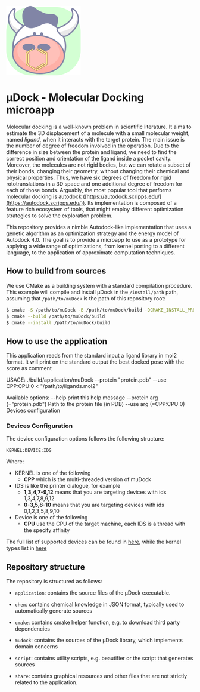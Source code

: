 ![muDock_icon](share/icon_200_186.png)

# µDock - Molecular Docking microapp

Molecular docking is a well-known problem in scientific literature.
It aims to estimate the 3D displacement of a molecule with a small molecular weight, named _ligand_, when it interacts with the target protein.
The main issue is the number of degree of freedom involved in the operation.
Due to the difference in size between the protein and ligand, we need to find the correct position and orientation of the ligand inside a pocket cavity.
Moreover, the molecules are not rigid bodies, but we can rotate a subset of their bonds, changing their geometry, without changing their chemical and physical properties.
Thus, we have six degrees of freedom for rigid rototranslations in a 3D space and one additional degree of freedom for each of those bonds.
Arguably, the most popular tool that performs molecular docking is autodock ([https://autodock.scripps.edu/](https://autodock.scripps.edu/)).
Its implementation is composed of a feature rich ecosystem of tools, that might employ different optimization strategies to solve the exploration problem.

This repository provides a nimble Autodock-like implementation that uses a genetic algorithm as an optimization strategy and the energy model of Autodock 4.0.
The goal is to provide a microapp to use as a prototype for applying a wide range of optimizations, from kernel porting to a different language, to the application of approximate computation techniques.

## How to build from sources

We use CMake as a building system with a standard compilation procedure.
This example will compile and install µDock in the `/install/path` path, assuming that `/path/to/muDock` is the path of this repository root:

```bash
$ cmake -S /path/to/muDock -B /path/to/muDock/build -DCMAKE_INSTALL_PREFIX=/install/path
$ cmake --build /path/to/muDock/build
$ cmake --install /path/to/muDock/build
```

## How to use the application

This application reads from the standard input a ligand library in mol2 format. It will print on the standard output the best docked pose with the score as comment

USAGE: ./build/application/muDock --protein "protein.pdb" --use CPP:CPU:0 < "/path/to/ligands.mol2"

Available options:
--help print this help message
--protein arg (="protein.pdb") Path to the protein file (in PDB)
--use arg (=CPP:CPU:0) Devices configuration

### Devices Configuration

The device configuration options follows the following structure:

```
KERNEL:DEVICE:IDS
```

Where:

- KERNEL is one of the following
  - **CPP** which is the multi-threaded version of muDock
- IDS is like the printer dialogue, for example
  - **1,3,4,7-9,12** means that you are targeting devices with ids 1,3,4,7,8,9,12
  - **0-3,5,8-10** means that you are targeting devices with ids 0,1,2,3,5,8,9,10
- Device is one of the following
  - **CPU** use the CPU of the target machine, each IDS is a thread with the specify affinity

The full list of supported devices can be found in [here](./mudock/include/mudock/devices/device_types.hpp), while the kernel types list in [here](./mudock/include/mudock/devices/kernel_types.hpp)

## Repository structure

The repository is structured as follows:

- `application`: contains the source files of the µDock executable.

- `chem`: contains chemical knowledge in JSON format, typically used to automatically generate sources

- `cmake`: contains cmake helper function, e.g. to download third party dependencies

- `mudock`: contains the sources of the µDock library, which implements domain concerns

- `script`: contains utility scripts, e.g. beautifier or the script that generates sources

- `share`: contains graphical resources and other files that are not strictly related to the application.
